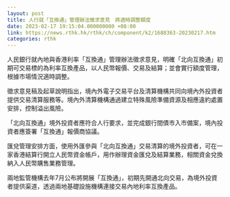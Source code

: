 ```yaml
---
layout: post
title: 人行就「互換通」管理辦法徵求意見　將適時調整額度
date: 2023-02-17 19:15:04.000000000 +08:00
link: https://news.rthk.hk/rthk/ch/component/k2/1688363-20230217.htm
categories: rthk
---
```


人民銀行就內地與香港利率「互換通」管理辦法徵求意見，明確「北向互換通」初期可交易標的為利率互換產品，以人民幣報價、交易及結算；並會實行額度管理，根據市場情況適時調整。

徵求意見稿及起草說明指出，境內外電子交易平台及清算機構共同向境內外投資者提供交易清算服務等。境內外清算機構通過建立特殊風險準備資源及相應違約處置安排，控制溢出風險。

「北向互換通」境外投資者應符合人行要求，並完成銀行間債市入市備案，境內投資者應簽署「互換通」報價商協議。

匯兌管理安排方面，使用外匯參與「北向互換通」交易清算的境外投資者，可在一家香港結算行開立人民幣資金帳戶，用作辦理資金匯兌及結算業務，相關資金兌換納入人民幣購售業務管理。

兩地監管機構去年7月公布將開展「互換通」，初期先開通北向交易，為境外投資者提供渠道，透過兩地基礎設施機構連接交易內地利率互換產品。
